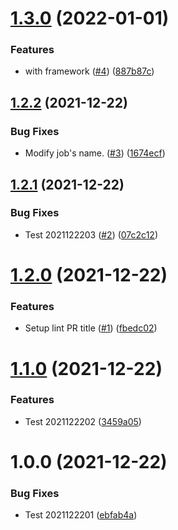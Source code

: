 # [1.3.0](https://github.com/lemon5920/semantic-release-playground/compare/v1.2.2...v1.3.0) (2022-01-01)


### Features

* with framework ([#4](https://github.com/lemon5920/semantic-release-playground/issues/4)) ([887b87c](https://github.com/lemon5920/semantic-release-playground/commit/887b87cc4f3209744e258cba69f9e3144f17358c))

## [1.2.2](https://github.com/lemon5920/semantic-release-playground/compare/v1.2.1...v1.2.2) (2021-12-22)


### Bug Fixes

* Modify job's name. ([#3](https://github.com/lemon5920/semantic-release-playground/issues/3)) ([1674ecf](https://github.com/lemon5920/semantic-release-playground/commit/1674ecf84a1dbc467cded1b93632ac61172b2b0c))

## [1.2.1](https://github.com/lemon5920/semantic-release-playground/compare/v1.2.0...v1.2.1) (2021-12-22)


### Bug Fixes

* Test 2021122203 ([#2](https://github.com/lemon5920/semantic-release-playground/issues/2)) ([07c2c12](https://github.com/lemon5920/semantic-release-playground/commit/07c2c12b9d508c452afc14ba5bc8ba58e6e1404f))

# [1.2.0](https://github.com/lemon5920/semantic-release-playground/compare/v1.1.0...v1.2.0) (2021-12-22)


### Features

* Setup lint PR title ([#1](https://github.com/lemon5920/semantic-release-playground/issues/1)) ([fbedc02](https://github.com/lemon5920/semantic-release-playground/commit/fbedc023a96cf64ec687141fe7c5257a81fff344))

# [1.1.0](https://github.com/lemon5920/semantic-release-playground/compare/v1.0.0...v1.1.0) (2021-12-22)


### Features

* Test 2021122202 ([3459a05](https://github.com/lemon5920/semantic-release-playground/commit/3459a05ede1779fc55aaedc237f4e8e8283039a6))

# 1.0.0 (2021-12-22)


### Bug Fixes

* Test 2021122201 ([ebfab4a](https://github.com/lemon5920/semantic-release-playground/commit/ebfab4a9cdf6574fb42843642d2bf96a60dbf8c1))
